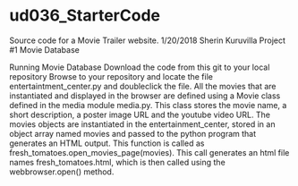# ud036_StarterCode
Source code for a Movie Trailer website.
1/20/2018 Sherin Kuruvilla
Project #1
Movie Database

Running Movie Database
Download the code from this git to your local repository
Browse to your repository and locate the file entertaintment_center.py and doubleclick the file.
All the movies that are instantiated and displayed in the browser are defined using a Movie class defined in the media module media.py.
This class stores the movie name, a short description, a poster image URL and the youtube video URL.
The movies objects are instantiated in the entertainment_center, stored in an object array named movies and passed to the 
python program that generates an HTML output.  This function is called as fresh_tomatoes.open_movies_page(movies).
This call generates an html file names fresh_tomatoes.html, which is then called using the webbrowser.open() method.

